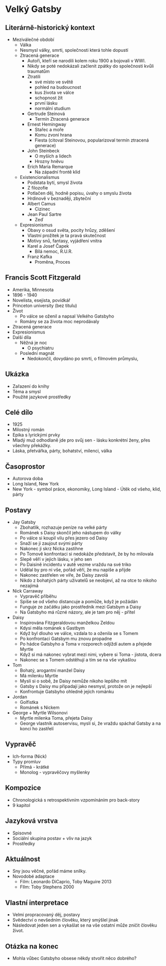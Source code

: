 # Velký Gatsby

## Literárně-historický kontext
- Meziválečné období
    - Válka
    - Nesmysl války, smrti, společnosti která tohle dopustí
    - Ztracená generace
        - Autoři, kteří se narodili kolem roku 1900 a bojovali v WWI.
        - Nikdy se poté nedokázali začlenit zpátky do společnosti kvůli traumatům
        - Ztratili 
            - své místo ve světě
            - pohled na budoucnost
            - kus života ve válce
            - schopnost žít
            - první lásku
            - normální studium
        - Gertrude Steinová
            - Termín Ztracená generace
        - Ernest Hemingway
            - Stařec a moře
            - Komu zvoní hrana
            - Fiesta (citoval Steinovou, popularizoval termín ztracená generace)
        - John Steinbeck
            - O myších a lidech
            - Hrozny hněvu
        - Erich Maria Remarque
            - Na západní frontě klid
    - Existencionalismus
        - Podstata bytí, smysl života
        - Z filozofie
        - Potlačen děj, hodně popisu, úvahy o smyslu života
        - Hrdinově v beznaději, zbyteční
        - Albert Camus
            - Cizinec
        - Jean Paul Sartre
            - Zeď
    - Expresionismus
        - Obavy o osud světa, pocity hrůzy, zděšení
        - Vlastní prožitek je ta pravá skutečnost
        - Motivy snů, fantasy, vyjádření vnitra
        - Karel a Josef Čapek
            - Bílá nemoc, R.U.R.
        - Franz Kafka
            - Proměna, Proces

## Francis Scott Fitzgerald
- Amerika, Minnesota
- 1896 - 1940
- Novelista, esejista, povídkář
- Princeton university (bez titulu)
- Život
    - Po válce se oženil a napsal Velkého Gatsbyho
    - Romány se za života moc neprodávaly
- Ztracená generace
- Expresionismus
- Další díla
    - Něžná je noc
        - O psychiatru
    - Poslední magnát
        - Nedokončil, dovydáno po smrti, o filmovém průmyslu, 

## Ukázka
- Zařazení do knihy
- Téma a smysl
- Použité jazykové prostředky

## Celé dílo
- 1925
- Milostný román
- Epika s lyrickými prvky
- Mladý muž odhodlaně jde pro svůj sen - lásku konkrétní ženy, přes všechny překážky.
- Láska, přetvářka, párty, bohatství, milenci, válka

## Časoprostor
- Autorova doba
- Long Island, New York
- New York - symbol práce, ekonomiky, Long Island - Útěk od všeho, klid, párty

## Postavy
- Jay Gatsby
    - Zbohatlík, rozhazuje peníze na velké párty
    - Románek s Daisy skončil jeho nástupem do války
    - Po válce si koupil vilu přes jezero od Daisy
    - Snaží se ji zaujout svými párty
    - Nakonec ji skrz Nicka zastihne
    - Po Tomově konfrontaci si nedokáže představit, že by ho milovala
    - Slepě věří v jejich lásku, v jeho sen
    - Po Daisině incidentu v autě vezme vraždu na své triko
    - Udělal by pro ni vše, pořád věří, že mu napíše a přijde
    - Nakonec zastřelen ve víře, že Daisy zavolá
    - Nikdo z bohatých párty uživatelů se neobjeví, až na otce to nikoho nezajímá
- Nick Carraway
    - Vypravěč příběhu
    - Spíše se od všeho distancuje a pomůže, když je požádán
    - Funguje ze začátku jako prostředník mezi Gatsbym a Daisy
    - Na Gatsbyho má různé názory, ale je tam pro něj - přítel
- Daisy
    - Inspirována Fitzgeraldovou manželkou Zeldou
    - Kdysi měla románek s Gastbym
    - Když byl dlouho ve válce, vzdala to a oženila se s Tomem
    - Po konfrontaci Gatsbym mu znovu propadne
    - Po hádce Gatsbyho a Toma v rozporech odjíždí autem a přejede Myrtle
    - Když si má nakonec vybrat mezi nimi, vybere si Toma - jistota, dcera
    - Nakonec se s Tomem odstěhují a tím se na vše vykašlou
- Tom
    - Bohatý, arogantní manžel Daisy
    - Má milenku Myrtle
    - Myslí si o sobě, že Daisy nemůže nikoho lepšího mít
    - Gatsby s Daisy mu připadají jako nesmysl, protože on je nejlepší
    - Konfrontuje Gatsbyho ohledně jejich románku
- Jordan
    - Golfistka
    - Románek s Nickem
- George + Myrtle Wilsonovi
    - Myrtle milenka Toma, přejeta Daisy
    - George vlastník autoservisu, myslí si, že vraždu spáchal Gatsby a na konci ho zastřelí

## Vypravěč
- Ich-forma (Nick)
- Typy promluv
    - Přímá - krátké
    - Monolog - vypravěčovy myšlenky

## Kompozice
- Chronologická s retrospektivním vzpomínáním pro back-story
- 9 kapitol

## Jazyková vrstva
- Spisovné
- Sociální skupina postav + vliv na jazyk
- Prostředky

## Aktuálnost
- Sny jsou věčné, pořád máme snílky.
- Novodobé adaptace
    - Film: Leonardo DiCaprio, Toby Maguire 2013
    - FIlm: Toby Stephens 2000

## Vlastní interpretace
- Velmi propracovaný děj, postavy
- Svědectví o nevšedním člověku, který smýšlel jinak
- Následovat jeden sen a vykašlat se na vše ostatní může zničit člověku život.

## Otázka na konec
- Mohla vůbec Gatsbyho obsese někdy stvořit něco dobrého?
